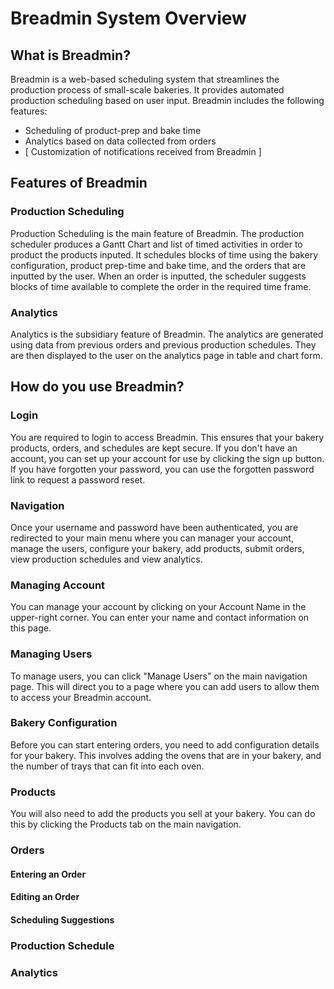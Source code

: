 # Breadmin System Overview
## What is Breadmin?
Breadmin is a web-based scheduling system that streamlines the production process of small-scale bakeries. It provides automated production scheduling based on user input. Breadmin includes the following features:
- Scheduling of product-prep and bake time
- Analytics based on data collected from orders
- [ Customization of notifications received from Breadmin ]

## Features of Breadmin
### Production Scheduling
Production Scheduling is the main feature of Breadmin. The production scheduler produces a Gantt Chart and list of timed activities in order to product the products inputed. It schedules blocks of time using the bakery configuration, product prep-time and bake time, and the orders that are inputted by the user. When an order is inputted, the scheduler suggests blocks of time available to complete the order in the required time frame.

### Analytics
Analytics is the subsidiary feature of Breadmin. The analytics are generated using data from previous orders and previous production schedules. They are then displayed to the user on the analytics page in table and chart form.

## How do you use Breadmin?
### Login
You are required to login to access Breadmin. This ensures that your bakery products, orders, and schedules are kept secure. If you don't have an account, you can set up your account for use by clicking the sign up button. If you have forgotten your password, you can use the forgotten password link to request a password reset. 

### Navigation
Once your username and password have been authenticated, you are redirected to your main menu where you can manager your account, manage the users, configure your bakery, add products, submit orders, view production schedules and view analytics.

### Managing Account
You can manage your account by clicking on your Account Name in the upper-right corner. You can enter your name and contact information on this page.

### Managing Users
To manage users, you can click "Manage Users" on the main navigation page. This will direct you to a page where you can add users to allow them to access your Breadmin account.

### Bakery Configuration
Before you can start entering orders, you need to add configuration details for your bakery. This involves adding the ovens that are in your bakery, and the number of trays that can fit into each oven.

### Products
You will also need to add the products you sell at your bakery. You can do this by clicking the Products tab on the main navigation. 

### Orders

#### Entering an Order

#### Editing an Order

#### Scheduling Suggestions

### Production Schedule

### Analytics

